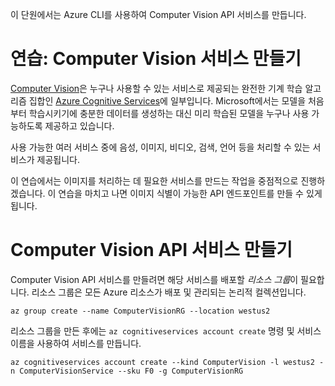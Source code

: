 이 단원에서는 Azure CLI를 사용하여 Computer Vision API 서비스를 만듭니다.

# <a name="exercise-create-a-computer-vision-service"></a>연습: Computer Vision 서비스 만들기

[Computer Vision](/azure/cognitive-services/computer-vision/home)은 누구나 사용할 수 있는 서비스로 제공되는 완전한 기계 학습 알고리즘 집합인 [Azure Cognitive Services](/azure/cognitive-services/welcome)에 일부입니다. Microsoft에서는 모델을 처음부터 학습시키기에 충분한 데이터를 생성하는 대신 미리 학습된 모델을 누구나 사용 가능하도록 제공하고 있습니다.

사용 가능한 여러 서비스 중에 음성, 이미지, 비디오, 검색, 언어 등을 처리할 수 있는 서비스가 제공됩니다.

이 연습에서는 이미지를 처리하는 데 필요한 서비스를 만드는 작업을 중점적으로 진행하겠습니다. 이 연습을 마치고 나면 이미지 식별이 가능한 API 엔드포인트를 만들 수 있게 됩니다.

# <a name="create-a-computer-vision-api-service"></a>Computer Vision API 서비스 만들기

Computer Vision API 서비스를 만들려면 해당 서비스를 배포할 *리소스 그룹*이 필요합니다. 리소스 그룹은 모든 Azure 리소스가 배포 및 관리되는 논리적 컬렉션입니다.

```azurecli
az group create --name ComputerVisionRG --location westus2
```

리소스 그룹을 만든 후에는 `az cognitiveservices account create` 명령 및 서비스 이름을 사용하여 서비스를 만듭니다. 

```azurecli
az cognitiveservices account create --kind ComputerVision -l westus2 -n ComputerVisionService --sku F0 -g ComputerVisionRG
```
